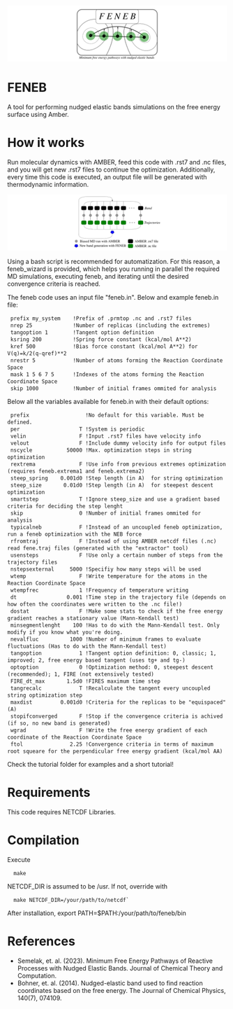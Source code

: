 ![plot](./img1.png)

# FENEB
A tool for performing nudged elastic bands simulations on the free energy surface using Amber.

# How it works
Run molecular dynamics with AMBER, feed this code with .rst7 and .nc files, and you will get new .rst7 files to continue the optimization. Additionally, every time this code is executed, an output file will be generated with thermodynamic information.

![plot](./img2.png)

Using a bash script is recommended for automatization. For this reason, a feneb_wizard is provided, which helps you running in parallel the required MD simulations, executing feneb, and iterating until the desired convergence criteria is reached.

The feneb code uses an input file "feneb.in". Below and example feneb.in file:


```
 prefix my_system    !Prefix of .prmtop .nc and .rst7 files
 nrep 25             !Number of replicas (including the extremes)
 tangoption 1        !Tangent option definition
 ksring 200          !Spring force constant (kcal/mol A**2)
 kref 500            !Bias force constant (kcal/mol A**2) for V(q)=k/2(q-qref)**2
 nrestr 5            !Number of atoms forming the Reaction Coordinate Space
 mask 1 5 6 7 5      !Indexes of the atoms forming the Reaction Coordinate Space
 skip 1000           !Number of initial frames ommited for analysis
```

Below all the variables available for feneb.in with their default options:

```
 prefix                  !No default for this variable. Must be defined.
 per                   T !System is periodic
 velin                 F !Input .rst7 files have velocity info
 velout                F !Include dummy velocity info for output files
 nscycle           50000 !Max. optimization steps in string optimization
 rextrema              F !Use info from previous extremes optimization (requires feneb.extrema1 and feneb.extrema2)
 steep_spring    0.001d0 !Step length (in A)  for string optimization
 steep_size       0.01d0 !Step length (in A)  for steepest descent optimization
 smartstep             T !Ignore steep_size and use a gradient based criteria for deciding the step lenght
 skip                  0 !Number of initial frames ommited for analysis
 typicalneb            F !Instead of an uncoupled feneb optimization, run a feneb optimization with the NEB force
 rfromtraj             F !Instead of using AMBER netcdf files (.nc) read fene.traj files (generated with the "extractor" tool)
 usensteps             F !Use only a certain number of steps from the trajectory files
 nstepsexternal     5000 !Specifiy how many steps will be used
 wtemp                 F !Write temperature for the atoms in the Reaction Coordinate Space
 wtempfrec             1 !Frequency of temperature writing
 dt                0.001 !Time step in the trajectory file (depends on how often the coordinates were written to the .nc file!)
 dostat                F !Make some stats to check if the free energy gradient reaches a stationary value (Mann-Kendall test)
 minsegmentlenght    100 !Has to do with the Mann-Kendall test. Only modify if you know what you're doing.
 nevalfluc          1000 !Number of minimum frames to evaluate fluctuations (Has to do with the Mann-Kendall test)
 tangoption            1 !Tangent option definition: 0, classic; 1, improved; 2, free energy based tangent (uses tg+ and tg-)
 optoption             0 !Optimization method: 0, steepest descent (recommended); 1, FIRE (not extensively tested)
 FIRE_dt_max       1.5d0 !FIRES maximum time step
 tangrecalc            T !Recalculate the tangent every uncoupled string optimization step
 maxdist         0.001d0 !Criteria for the replicas to be "equispaced" (A)
 stopifconverged       F !Stop if the convergence criteria is achived (if so, no new band is generated)
 wgrad                 F !Write the free energy gradient of each coordinate of the Reaction Coordinate Space
 ftol               2.25 !Convergence criteria in terms of maximum root squeare for the perpendicular free energy gradient (kcal/mol AA)

```

Check the tutorial folder for examples and a short tutorial!

# Requirements
This code requires NETCDF Libraries.

# Compilation
Execute

```
  make
```

NETCDF_DIR is assumed to be /usr. If not, override with

```
  make NETCDF_DIR=/your/path/to/netcdf`
```

After installation, export PATH=$PATH:/your/path/to/feneb/bin

# References

- Semelak, et. al. (2023). Minimum Free Energy Pathways of Reactive Processes with Nudged Elastic Bands. Journal of Chemical Theory and Computation.
- Bohner, et. al. (2014). Nudged-elastic band used to find reaction coordinates based on the free energy. The Journal of Chemical Physics, 140(7), 074109.
